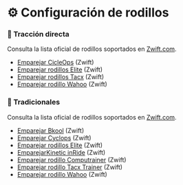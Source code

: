 #  ⚙️ Configuración de rodillos

### :hamster: Tracción directa

Consulta la lista oficial de rodillos soportados en [Zwift.com](https://translate.google.es/translate?hl=auto&sl=auto&tl=es&u=http%3A%2F%2Fsupport.zwift.com/en_us/direct-drive-trainers-B1oH2meS).

- [Emparejar CicleOps](https://translate.google.es/translate?hl=auto&sl=auto&tl=es&u=http%3A%2F%2Fsupport.zwift.com/en_us/pairing-a-cycleops-trainer-Hyx5XVZxS) (Zwift)
- [Emparejar rodillos Elite](https://translate.google.es/translate?hl=auto&sl=auto&tl=es&u=http%3A%2F%2Fsupport.zwift.com/en_us/pairing-elite-trainers-HJoxNNZer) (Zwift)
- [Emparejar rodillos Tacx](https://translate.google.es/translate?hl=auto&sl=auto&tl=es&u=http%3A%2F%2Fsupport.zwift.com/en_us/tacx-trainer-SyxYB4bxB) (Zwift)
- [Emparejar rodillo Wahoo](https://translate.google.es/translate?hl=auto&sl=auto&tl=es&u=http%3A%2F%2Fsupport.zwift.com/en_us/configuring-a-wahoo-trainer-H1tQONZlS) (Zwift)

### :bicyclist: Tradicionales

Consulta la lista oficial de rodillos soportados en [Zwift.com](https://translate.google.es/translate?hl=auto&sl=auto&tl=es&u=http%3A%2F%2Fsupport.zwift.com/en_us/wheel-on-trainers-r1B5nQWxS).

- [Emparejar Bkool](https://translate.google.es/translate?hl=auto&sl=auto&tl=es&u=http%3A%2F%2Fsupport.zwift.com/en_us/pairing-a-bkool-trainer-HyQ4FVZeS) (Zwift)
- [Emparejar Cyclops](https://translate.google.es/translate?hl=auto&sl=auto&tl=es&u=http%3A%2F%2Fsupport.zwift.com/en_us/pairing-a-cycleops-trainer-Hyx5XVZxS) (Zwift)
- [Emparejar rodillos Elite](https://translate.google.es/translate?hl=auto&sl=auto&tl=es&u=http%3A%2F%2Fsupport.zwift.com/en_us/pairing-elite-trainers-HJoxNNZer) (Zwift)
- [EmparejarKinetic inRide](https://translate.google.es/translate?hl=auto&sl=auto&tl=es&u=http%3A%2F%2Fsupport.zwift.com/en_us/pairing-a-kinetic-inride-HJPO5VWgB) (Zwift)
- [Emparejar rodillo Computrainer](https://translate.google.es/translate?hl=auto&sl=auto&tl=es&u=http%3A%2F%2Fsupport.zwift.com/en_us/pairing-a-computrainer-trainer-r1m75EZlS) (Zwift)
- [Emparejar rodillo Tacx Trainer](https://translate.google.es/translate?hl=auto&sl=auto&tl=es&u=http%3A%2F%2Fsupport.zwift.com/en_us/tacx-trainer-SyxYB4bxB) (Zwift)
- [Emparejar rodillo  Wahoo](https://translate.google.es/translate?hl=auto&sl=auto&tl=es&u=http%3A%2F%2Fsupport.zwift.com/en_us/configuring-a-wahoo-trainer-H1tQONZlS) (Zwift)

